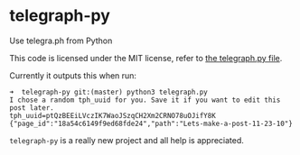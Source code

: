 # telegraph-py
Use telegra.ph from Python

This code is licensed under the MIT license, refer to [the telegraph.py file](telegraph.py).

Currently it outputs this when run:

    ➜  telegraph-py git:(master) python3 telegraph.py                                            
    I chose a random tph_uuid for you. Save it if you want to edit this post later.
    tph_uuid=ptQzBEEiLVczIK7WaoJSzqCH2Xm2CRNO78uOJifY8K
    {"page_id":"18a54c6149f9ed68fde24","path":"Lets-make-a-post-11-23-10"}

`telegraph-py` is a really new project and all help is appreciated.
